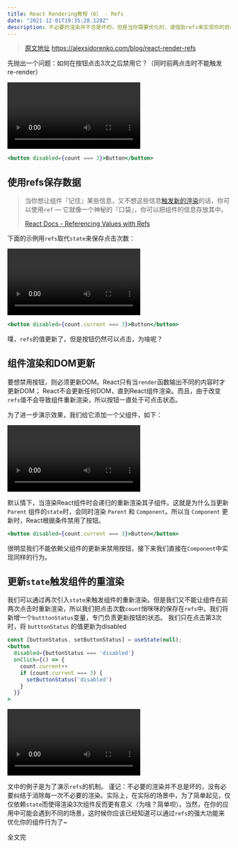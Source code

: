 ```yaml
---
title: React Rendering教程（6） - Refs
date: "2021-12-01T19:35:28.128Z"
description: 不必要的渲染并不总是坏的，但是当你需要优化时，请借助refs来实现你的目的吧。
---
```


> [原文地址](https://alexsidorenko.com/blog/react-render-refs/) https://alexsidorenko.com/blog/react-render-refs

先抛出一个问题：如何在按钮点击3次之后禁用它？（同时前两点击时不能触发re-render）

<video src="https://alexsidorenko.com/7722fd8845a91058ff5310d5811d76ad/initial.mp4" autoplay="autoplay"></video>

```jsx
<button disabled={count === 3}>Button</button>
```

## 使用refs保存数据

> 当你想让组件『记住』某些信息，又不想这些信息[触发新的渲染](https://beta.reactjs.org/learn/render-and-commit)的话，你可以使用`ref` — 它就像一个神秘的『口袋』，你可以把组件的信息存放其中。
>
> [React Docs - Referencing Values with Refs](https://beta.reactjs.org/learn/referencing-values-with-refs)

下面的示例用`refs`取代`state`来保存点击次数：

<video src="https://alexsidorenko.com/2d83e932382e8667de76c2e939c6f4b1/refs.mp4" autoplay="autoplay"></video>

```jsx
<button disabled={count.current === 3}>Button</button>
```

噗，`refs`的值更新了，但是按钮仍然可以点击，为啥呢？

## 组件渲染和DOM更新

要想禁用按钮，则必须更新DOM。React只有当`render`函数输出不同的内容时才更新DOM； React不会更新任何DOM，直到React组件渲染。而且，由于改变`refs`值不会导致组件重新渲染，所以按钮一直处于可点击状态。

为了进一步演示效果，我们给它添加一个父组件，如下：

<video src="https://alexsidorenko.com/043414bb36580b69ab5313bbe54ecda6/parent.mp4" autoplay="autoplay"></video>

默认情下，当渲染React组件时会递归的重新渲染其子组件。这就是为什么当更新`Parent` 组件的`state`时，会同时渲染 `Parent` 和 `Component`。所以当 `Component` 更新时，React根据条件禁用了按钮。

```jsx
<button disabled={count.current === 3}>Button</button>
```

很明显我们不能依赖父组件的更新来禁用按钮，接下来我们直接在`Component`中实现同样的行为。

## 更新`state`触发组件的重渲染

我们可以通过再次引入`state`来触发组件的重新渲染。但是我们又不能让组件在前两次点击时重新渲染，所以我们把点击次数`count`悄咪咪的保存在`refs`中。我们将新增一个`butttonStatus`变量，专门负责更新按钮的状态。 我们只在点击第3次时，将 `butttonStatus` 的值更新为disabled

```jsx
const [buttonStatus, setButtonStatus] = useState(null);
<button
  disabled={buttonStatus === 'disabled'}
  onClick={() => {
    count.current++
    if (count.current === 3) {
      setButtonStatus('disabled')
    }
  }}
>
```

<video src="https://alexsidorenko.com/ca5a768e0862635aef1ce77ee3ea00a3/state.mp4" autoplay="autoplay"></video>

文中的例子是为了演示`refs`的机制。 谨记：不必要的渲染并不总是坏的，没有必要纠结于消除每一次不必要的渲染。实际上，在实际的场景中，为了简单起见，仅仅依赖`state`而使得渲染3次组件反而更有意义（为啥？简单呗）。当然，在你的应用中可能会遇到不同的场景，这时候你应该已经知道可以通过`refs`的强大功能来优化你的组件行为了~



全文完

